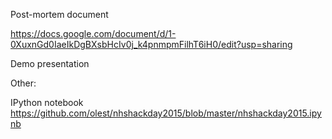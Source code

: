 

Post-mortem document 

https://docs.google.com/document/d/1-0XuxnGd0IaeIkDgBXsbHcIv0j_k4pnmpmFilhT6iH0/edit?usp=sharing

Demo presentation



Other:

IPython notebook
https://github.com/olest/nhshackday2015/blob/master/nhshackday2015.ipynb

